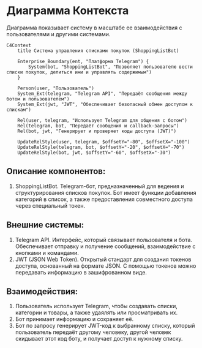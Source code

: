 # Диаграмма Контекста
 Диаграмма показывает систему в масштабе ее взаимодействия с пользователями и другими системами.

```mermaid
C4Context
    title Система управления списками покупок (ShoppingListBot)

    Enterprise_Boundary(ent, "Платформа Telegram") {
        System(bot, "ShoppingListBot", "Позволяет пользователю вести списки покупок, делиться ими и управлять содержимым")
    }

    Person(user, "Пользователь")
    System_Ext(telegram, "Telegram API", "Передаёт сообщения между ботом и пользователем")
    System_Ext(jwt, "JWT", "Обеспечивает безопасный обмен доступом к спискам")

    Rel(user, telegram, "Использует Telegram для общения с ботом")
    Rel(telegram, bot, "Передаёт сообщения и callback-запросы")
    Rel(bot, jwt, "Генерирует и проверяет коды доступа (JWT)")

    UpdateRelStyle(user, telegram, $offsetY="-80", $offsetX="-100")
    UpdateRelStyle(telegram, bot, $offsetY="-20", $offsetX="-70")
    UpdateRelStyle(bot, jwt, $offsetY="-60", $offsetX="-30")
```

## Описание компонентов:
1. ShoppingListBot.
Telegram-бот, предназначенный для ведения и структурирования списков покупок. Бот имеет функции добавления категорий в список, а также предоставления совместного доступа через специальный токен.

## Внешние системы:
1. Telegram API. Интерфейс, который связывает пользователя и бота. Обеспечивает отправку и получение сообщений, взаимодействие с кнопками и командами.
2. JWT (JSON Web Token). Открытый стандарт для создания токенов доступа, основанный на формате JSON. С помощью токенов можно передавать информацию в зашифрованном виде.

## Взаимодействия:
1. Пользователь использует Telegram, чтобы создавать списки, категории и товары, а также удаялять или просматривать их.
2. Бот принимает информацию и сохраняет её.
3. Бот по запросу генерирует JWT-код к выбранному списку, который пользователь передаёт другому человеку, другой человек скидывает этот код боту, и получает доступ к нужному списку.
